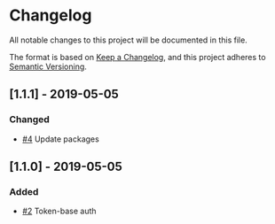 # Changelog
All notable changes to this project will be documented in this file.

The format is based on [Keep a Changelog](https://keepachangelog.com/en/1.0.0/),
and this project adheres to [Semantic Versioning](https://semver.org/spec/v2.0.0.html).


## [1.1.1] - 2019-05-05
### Changed
- [#4](https://github.com/walkersumida/nuxtjs-sample/pull/4) Update packages

## [1.1.0] - 2019-05-05
### Added
- [#2](https://github.com/walkersumida/nuxtjs-sample/pull/2) Token-base auth
